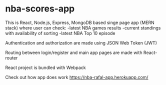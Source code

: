 # nba-scores-app

This is React, Node.js, Express, MongoDB based singe page app (MERN stack) where user can check:
-latest NBA games results
-current standings with availability of sorting
-latest NBA Top 10 episode

Authentication and authorization are made using JSON Web Token (JWT)

Routing between login/register and main app pages are made with React-router

React project is bundled with Webpack


Check out how app does work https://nba-rafal-app.herokuapp.com/
